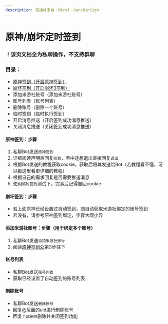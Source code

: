 ```yaml
---
description: 该插件来自：Mirai：GenshinSign
---
```


# 原神/崩坏定时签到

### ！该页文档全为私聊操作，不支持群聊

### 目录：

* [原神签到（开启原神签到）](yuan-shen-beng-huai-ding-shi-qian-dao.md#undefined)
* [崩坏签到（开启崩坏3签到）](yuan-shen-beng-huai-ding-shi-qian-dao.md#beng-huai-qian-dao-bu-zhou)
* 添加米游社账号（添加米游社账号）
* 账号列表（账号列表）
* 删除账号（删除一个账号）
* 临时签到（临时执行签到）
* 开启消息推送（开启签到成功消息推送）
* 关闭消息推送（关闭签到成功消息推送）

#### 原神签到：步骤

1. 私聊Bot发送`原神签到`
2. 详细阅读声明后回复`同意`，若中途想退出直接回复`退出`
3. 根据Bot发送的教程获取cookie，获取后将其发送给Bot（若教程看不懂，可以戳这里看更详细的教程）
4. 根据自己的需求回复是否需要推送消息
5. 使用`临时签到`测试下，完事后记得撤回cookie

#### 崩坏签到：步骤

* 若上面原神已经设置过自动签到，则自动获取米游社绑定的账号签到
* 若没有，请参考原神签到绑定，步骤大同小异

#### 添加米游社账号：步骤（用于绑定多个账号）

1. 私聊Bot发送`添加米游社账号`
2. 阅读[原神签到处](yuan-shen-beng-huai-ding-shi-qian-dao.md#yuan-shen-qian-dao-bu-zhou)第3步往下

#### 账号列表

* 私聊Bot发送`账号列表`
* 获取已经设置了自动签到的账号列表

#### 删除账号

* 私聊Bot发送`删除账号`
* 回复@后面的uid进行删除账号
* 回复`全部删除`删除并关闭签到功能



